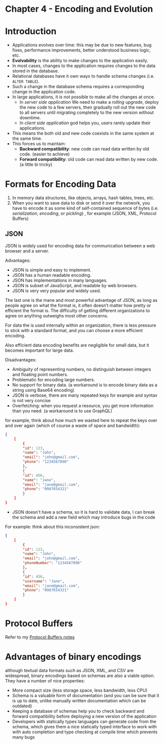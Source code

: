 # Chapter 4 - Encoding and Evolution

# Introduction

- Applications evolves over time: this may be due to new features, bug fixes, performance improvements, better understood business logic, etc.
- **Evolvability** is the ability to make changes to the application easily.
- In most cases, changes to the application requires changes to the data stored in the database.
- Relational databases have it own ways to handle schema changes (i.e. `ALTER TABLE`).
- Such a change in the database schema requires a corresponding change in the application code.
- In large applications, it is not possible to make all the changes at once.
  - In *server side application* We need to make a *rolling upgrade*, deploy the new code to a few servers, then gradually roll out the new code to all servers until migrating completely to the new version without downtime.
  - In *client side application* god helps you, users rarely update their applications.
- This means the both old and new code coexists in the same system at the same time.
- This forces us to maintain:
  - **Backward compatibility**: new code can read data written by old code. (easier to achieve)
  - **Forward compatibility**: old code can read data written by new code. (a little bi tricky)

# Formats for Encoding Data

1. In memory data structures, like objects, arrays, hash tables, trees, etc.
2. When you want to save data to disk or send it over the network, you have to encode it as some kind of self-contained sequence of bytes (i.e. *serialization*, *encoding*, or *pickling*) , for example (JSON, XML, Protocol Buffers)

## JSON

JSON is widely used for encoding data for communication between a web browser and a server.

Advantages:

- JSON is simple and easy to implement.
- JSON has a human readable encoding.
- JSON has implementations in many languages.
- JSON is subset of JavaScript, and readable by web browsers.
- JSON is very very popular and widely used.

The last one is the mane and most powerful advantage of JSON, as long as people agree on what the format is, it often doesn’t matter how pretty or efficient the format is. The difficulty of getting different organizations to agree on anything outweighs most other concerns.

For data the is used internally within an organization, there is less pressure to stick with a standard format, and you can choose a more efficient encoding.

Also efficient data encoding benefits are negligible for small data, but it becomes important for large data.

Disadvantages:

- Ambiguity of representing numbers, no distinguish between integers and floating point numbers.
- Problematic for encoding large numbers.
- No support for binary data. (a workaround is to encode binary data as a string using Base64 encoding)
- JSON is verbose, there are many repeated keys for example and syntax is not very concise
- Overfetching: when you request a resource, you get more information than you need. (a workaround is to use GraphQL)

for example, think about how much we wasted here to repeat the keys over and over again (which of course a waste of space and bandwidth):

```json
{
    [
        {
        "id": 123,
        "name": "John",
        "email": "john@gmail.com",
        "phone": "1234567890"
        },
        {
        "id": 456,
        "name": "Jane",
        "email": "jane@gmail.com",
        "phone": "0987654321"
        }
    ]
}
```

- JSON doesn't have a schema, so it is hard to validate data, I can break the schema and add a new field which may introduce bugs in the code

For example: think about this inconsistent json:

```json
{
    [
        {
        "id": 123,
        "name": "John",
        "email": "john@gmail.com",
        "phoneNumber": "1234567890"
        },
        {
        "id": 456,
        "username": "Jane",
        "email": "jane@gmail.com",
        "phone": "0987654321"
        }
    ]
}
```

# Protocol Buffers

Refer to my [Protocol Buffers notes](https://github.com/taham8875/til/tree/main/Protocol%20Buffers)

# Advantages of binary encodings

although textual data formats such as JSON, XML, and CSV are widespread, binary encodings based on schemas are also a viable option. They have a number of nice properties:

- More compact size (less storage space, less bandwidth, less CPU)
- Schema is a valuable form of documentation (and you can be sure that it is up to date, unlike manually written documentation which can be outdated)
- Keeping a database of schemas help you to check backward and forward compatibility before deploying a new version of the application
- Developers with statically types languages can generate code from the schema, which gives them a nice statically typed interface to work with with auto completion and type checking at compile time which prevents many bugs
